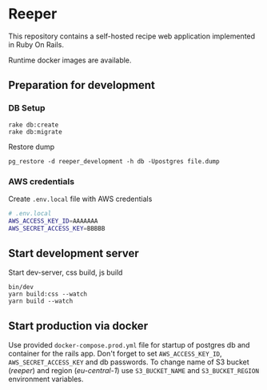 # Reeper

This repository contains a self-hosted recipe web application implemented in Ruby On Rails. 

Runtime docker images are available. 

## Preparation for development

### DB Setup

```
rake db:create
rake db:migrate
```

Restore dump

```
pg_restore -d reeper_development -h db -Upostgres file.dump
```

### AWS credentials

Create `.env.local` file with AWS credentials

```bash
# .env.local
AWS_ACCESS_KEY_ID=AAAAAAA
AWS_SECRET_ACCESS_KEY=BBBBB
```


## Start development server

Start dev-server, css build, js build

```
bin/dev
yarn build:css --watch
yarn build --watch
```

## Start production via docker

Use provided `docker-compose.prod.yml` file for startup of postgres db and container for the rails app. Don't forget to set `AWS_ACCESS_KEY_ID`, `AWS_SECRET_ACCESS_KEY` and db passwords. To change name of S3 bucket (_reeper_) and region (_eu-central-1_) use `S3_BUCKET_NAME` and `S3_BUCKET_REGION` environment variables. 

